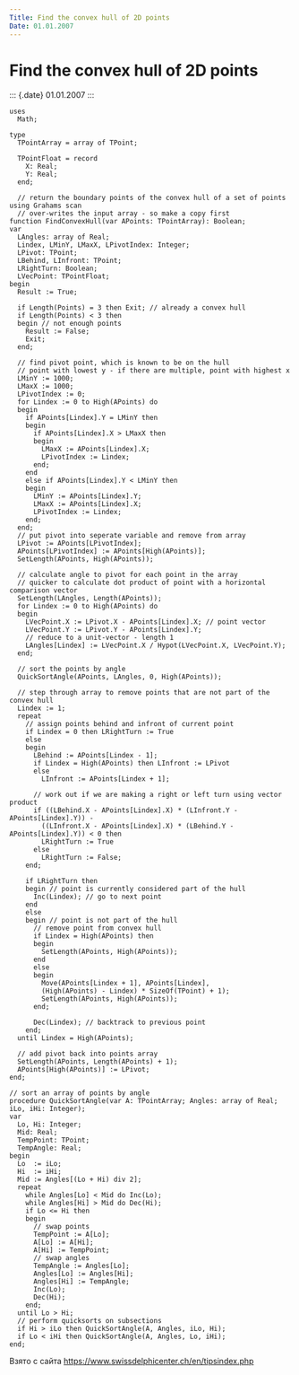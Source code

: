 ```yaml
---
Title: Find the convex hull of 2D points
Date: 01.01.2007
---
```



Find the convex hull of 2D points
=================================

::: {.date}
01.01.2007
:::

    uses
      Math;
     
    type
      TPointArray = array of TPoint;
     
      TPointFloat = record
        X: Real;
        Y: Real;
      end;
     
      // return the boundary points of the convex hull of a set of points using Grahams scan
      // over-writes the input array - so make a copy first
    function FindConvexHull(var APoints: TPointArray): Boolean;
    var
      LAngles: array of Real;
      Lindex, LMinY, LMaxX, LPivotIndex: Integer;
      LPivot: TPoint;
      LBehind, LInfront: TPoint;
      LRightTurn: Boolean;
      LVecPoint: TPointFloat;
    begin
      Result := True;
     
      if Length(Points) = 3 then Exit; // already a convex hull
      if Length(Points) < 3 then
      begin // not enough points
        Result := False;
        Exit;
      end;
     
      // find pivot point, which is known to be on the hull
      // point with lowest y - if there are multiple, point with highest x
      LMinY := 1000;
      LMaxX := 1000;
      LPivotIndex := 0;
      for Lindex := 0 to High(APoints) do
      begin
        if APoints[Lindex].Y = LMinY then
        begin
          if APoints[Lindex].X > LMaxX then
          begin
            LMaxX := APoints[Lindex].X;
            LPivotIndex := Lindex;
          end;
        end
        else if APoints[Lindex].Y < LMinY then
        begin
          LMinY := APoints[Lindex].Y;
          LMaxX := APoints[Lindex].X;
          LPivotIndex := Lindex;
        end;
      end;
      // put pivot into seperate variable and remove from array
      LPivot := APoints[LPivotIndex];
      APoints[LPivotIndex] := APoints[High(APoints)];
      SetLength(APoints, High(APoints));
     
      // calculate angle to pivot for each point in the array
      // quicker to calculate dot product of point with a horizontal comparison vector
      SetLength(LAngles, Length(APoints));
      for Lindex := 0 to High(APoints) do
      begin
        LVecPoint.X := LPivot.X - APoints[Lindex].X; // point vector
        LVecPoint.Y := LPivot.Y - APoints[Lindex].Y;
        // reduce to a unit-vector - length 1
        LAngles[Lindex] := LVecPoint.X / Hypot(LVecPoint.X, LVecPoint.Y);
      end;
     
      // sort the points by angle
      QuickSortAngle(APoints, LAngles, 0, High(APoints));
     
      // step through array to remove points that are not part of the convex hull
      Lindex := 1;
      repeat
        // assign points behind and infront of current point
        if Lindex = 0 then LRightTurn := True
        else
        begin
          LBehind := APoints[Lindex - 1];
          if Lindex = High(APoints) then LInfront := LPivot
          else
            LInfront := APoints[Lindex + 1];
     
          // work out if we are making a right or left turn using vector product
          if ((LBehind.X - APoints[Lindex].X) * (LInfront.Y - APoints[Lindex].Y)) -
            ((LInfront.X - APoints[Lindex].X) * (LBehind.Y - APoints[Lindex].Y)) < 0 then
            LRightTurn := True
          else
            LRightTurn := False;
        end;
     
        if LRightTurn then
        begin // point is currently considered part of the hull
          Inc(Lindex); // go to next point
        end
        else
        begin // point is not part of the hull
          // remove point from convex hull
          if Lindex = High(APoints) then
          begin
            SetLength(APoints, High(APoints));
          end
          else
          begin
            Move(APoints[Lindex + 1], APoints[Lindex],
            (High(APoints) - Lindex) * SizeOf(TPoint) + 1);
            SetLength(APoints, High(APoints));
          end;
     
          Dec(Lindex); // backtrack to previous point
        end;
      until Lindex = High(APoints);
     
      // add pivot back into points array
      SetLength(APoints, Length(APoints) + 1);
      APoints[High(APoints)] := LPivot;
    end;
     
    // sort an array of points by angle
    procedure QuickSortAngle(var A: TPointArray; Angles: array of Real; iLo, iHi: Integer);
    var
      Lo, Hi: Integer;
      Mid: Real;
      TempPoint: TPoint;
      TempAngle: Real;
    begin
      Lo  := iLo;
      Hi  := iHi;
      Mid := Angles[(Lo + Hi) div 2];
      repeat
        while Angles[Lo] < Mid do Inc(Lo);
        while Angles[Hi] > Mid do Dec(Hi);
        if Lo <= Hi then
        begin
          // swap points
          TempPoint := A[Lo];
          A[Lo] := A[Hi];
          A[Hi] := TempPoint;
          // swap angles
          TempAngle := Angles[Lo];
          Angles[Lo] := Angles[Hi];
          Angles[Hi] := TempAngle;
          Inc(Lo);
          Dec(Hi);
        end;
      until Lo > Hi;
      // perform quicksorts on subsections
      if Hi > iLo then QuickSortAngle(A, Angles, iLo, Hi);
      if Lo < iHi then QuickSortAngle(A, Angles, Lo, iHi);
    end;

Взято с сайта <https://www.swissdelphicenter.ch/en/tipsindex.php>
